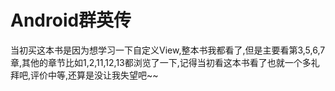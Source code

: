 # Android群英传

当初买这本书是因为想学习一下自定义View,整本书我都看了,但是主要看第3,5,6,7章,其他的章节比如1,2,11,12,13都浏览了一下,记得当初看这本书看了也就一个多礼拜吧,评价中等,还算是没让我失望吧~~  

